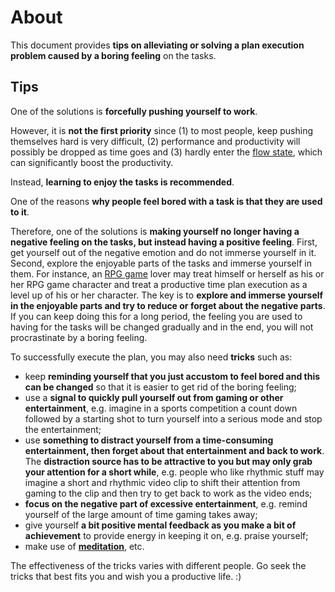 # About

This document provides **tips on alleviating or solving a plan execution problem caused by a boring feeling** on the tasks.

## Tips

One of the solutions is **forcefully pushing yourself to work**. 

However, it is **not the first priority** since (1) to most people, keep pushing themselves hard is very difficult, (2) performance and productivity will possibly be dropped as time goes and (3) hardly enter the [flow state][flow-wiki], which can significantly boost the productivity.

Instead, **learning to enjoy the tasks is recommended**.

One of the reasons **why people feel bored with a task is that they are used to it**. 

Therefore, one of the solutions is **making yourself no longer having a negative feeling on the tasks, but instead having a positive feeling**. First, get yourself out of the negative emotion and do not immerse yourself in it. Second, explore the enjoyable parts of the tasks and immerse yourself in them. For instance, an [RPG game][rpg-wiki] lover may treat himself or herself as his or her RPG game character and treat a productive time plan execution as a level up of his or her character. The key is to **explore and immerse yourself in the enjoyable parts and try to reduce or forget about the negative parts**. If you can keep doing this for a long period, the feeling you are used to having for the tasks will be changed gradually and in the end, you will not procrastinate by a boring feeling.

To successfully execute the plan, you may also need **tricks** such as:

- keep **reminding yourself that you just accustom to feel bored and this can be changed** so that it is easier to get rid of the boring feeling;
- use a **signal to quickly pull yourself out from gaming or other entertainment**, e.g. imagine in a sports competition a count down followed by a starting shot to turn yourself into a serious mode and stop the entertainment;
- use **something to distract yourself from a time-consuming entertainment, then forget about that entertainment and back to work**. The **distraction source has to be attractive to you but may only grab your attention for a short while**, e.g. people who like rhythmic stuff may imagine a short and rhythmic video clip to shift their attention from gaming to the clip and then try to get back to work as the video ends;
- **focus on the negative part of excessive entertainment**, e.g. remind yourself of the large amount of time gaming takes away;
- give yourself **a bit positive mental feedback as you make a bit of achievement** to provide energy in keeping it on, e.g. praise yourself;
- make use of **[meditation]**, etc.

The effectiveness of the tricks varies with different people. Go seek the tricks that best fits you and wish you a productive life. :)


[flow-wiki]: https://en.wikipedia.org/wiki/Flow_(psychology)
[meditation]: https://en.wikipedia.org/wiki/Meditation
[rpg-wiki]: https://en.wikipedia.org/wiki/Role-playing_game
